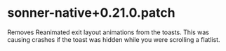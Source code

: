 # sonner-native+0.21.0.patch

Removes Reanimated exit layout animations from the toasts. This was causing crashes if the toast was hidden while you were scrolling a flatlist.
